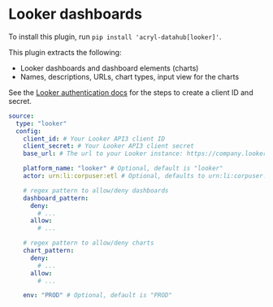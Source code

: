 # Looker dashboards

To install this plugin, run `pip install 'acryl-datahub[looker]'`.

This plugin extracts the following:

- Looker dashboards and dashboard elements (charts)
- Names, descriptions, URLs, chart types, input view for the charts

See the [Looker authentication docs](https://docs.looker.com/reference/api-and-integration/api-auth#authentication_with_an_sdk) for the steps to create a client ID and secret.

```yml
source:
  type: "looker"
  config:
    client_id: # Your Looker API3 client ID
    client_secret: # Your Looker API3 client secret
    base_url: # The url to your Looker instance: https://company.looker.com:19999 or https://looker.company.com, or similar.

    platform_name: "looker" # Optional, default is "looker"
    actor: urn:li:corpuser:etl # Optional, defaults to urn:li:corpuser:etl

    # regex pattern to allow/deny dashboards
    dashboard_pattern:
      deny:
        # ...
      allow:
        # ...

    # regex pattern to allow/deny charts
    chart_pattern:
      deny:
        # ...
      allow:
        # ...

    env: "PROD" # Optional, default is "PROD"
```
